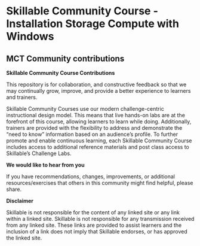 # Skillable Community Course - Installation Storage Compute with Windows
## MCT Community contributions

**Skillable Community Course Contributions**

This repository is for collaboration, and constructive feedback so that we may continually grow, improve, and provide a better experience to learners and trainers. 

Skillable Community Courses use our modern challenge-centric instructional design model. This means that live hands-on labs are at the forefront of this course, allowing learners to learn while doing. Additionally, trainers are provided with the flexibility to address and demonstrate the “need to know” information based on an audience’s profile. To further promote and enable continuous learning, each Skillable Community Course includes access to additional reference materials and post class access to Skillable’s Challenge Labs. 

**We would like to hear from you**

If you have recommendations, changes, improvements, or additional resources/exercises that others in this community might find helpful, please share.

**Disclaimer**

Skillable is not responsible for the content of any linked site or any link within a linked site. Skillable is not responsible for any transmission received from any linked site. These links are provided to assist learners and the inclusion of a link does not imply that Skillable endorses, or has approved the linked site.

